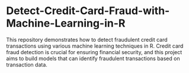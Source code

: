 # Detect-Credit-Card-Fraud-with-Machine-Learning-in-R
This repository demonstrates how to detect fraudulent credit card transactions using various machine learning techniques in R. Credit card fraud detection is crucial for ensuring financial security, and this project aims to build models that can identify fraudulent transactions based on transaction data.
